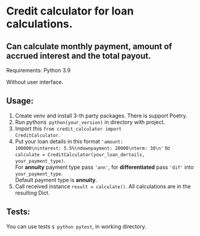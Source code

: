 # Credit calculator for loan calculations.
## Сan calculate monthly payment, amount of accrued interest and the total payout.
Requirements: Python 3.9

Without user interface.
## Usage:

1. Create venv and install 3-th party packages. There is support Poetry.
2. Run python<code>$ python(your_version)</code> in directory with project.
3. Import this <code>from credit_calculator import CreditCalculator</code>.
4. Put your loan details in this format <code>'amount: 100000\ninterest: 5.5%\ndownpayment: 20000\nterm: 30\n'</code> to <br>
<code>calculate = CreditCalculator(your_loan_dertails, your_payment_type)</code>.<br>
For <strong>annuity</strong> payment type pass <code>'ann'</code>, for <strong>differentiated</strong> pass <code>'dif'</code> into <code>your_payment_type</code>.<br>
Default payment type is <strong>annuity</strong>.
5. Call received instance <code>result = calculate()</code>. All calculations are in the resulting Dict.

## Tests:

You can use tests <code>$ python pytest</code>, in working directory.
